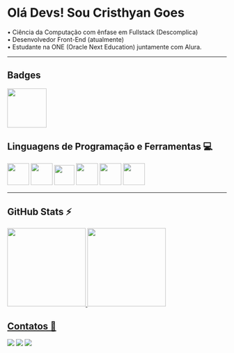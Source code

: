 # Olá Devs! Sou Cristhyan Goes

• Ciência da Computação com ênfase em Fullstack (Descomplica)<br>
• Desenvolvedor Front-End (atualmente)<br>
• Estudante na ONE (Oracle Next Education) juntamente com Alura.
<hr>

## Badges

<img src="https://github.com/cristhyangoes/cristhyangoes/assets/119747846/259eb18b-fb98-49db-ae91-5fcfdfcdbfad" width="90px">

## Linguagens de Programação e Ferramentas 💻
<div>
<img src="https://cdn.jsdelivr.net/gh/devicons/devicon/icons/html5/html5-plain-wordmark.svg" width="50px"/>
<img src="https://cdn.jsdelivr.net/gh/devicons/devicon/icons/css3/css3-plain-wordmark.svg" width="50px"/>
<img src="https://cdn.jsdelivr.net/gh/devicons/devicon/icons/javascript/javascript-plain.svg" width="46px"/>
<img src="https://cdn.jsdelivr.net/gh/devicons/devicon/icons/figma/figma-original.svg" width="50px"/>
<img src="https://cdn.jsdelivr.net/gh/devicons/devicon/icons/nodejs/nodejs-plain.svg" width="50px"/>
<img src="https://cdn.jsdelivr.net/gh/devicons/devicon/icons/bootstrap/bootstrap-plain-wordmark.svg" width="50px"/>
</div>

<hr>

## GitHub Stats ⚡
<div>
<a href="https://github.com/chrisgoddev">
<img loading="lazy" height="180em" src="https://github-readme-stats.vercel.app/api?username=cristhyangoes&show_icons=true&theme=github_dark&include_all_commits=true&count_private=true"/>
<img loading="lazy" height="180em" src="https://github-readme-stats.vercel.app/api/top-langs/?username=cristhyangoes&layout=compact&langs_count=7&theme=github_dark"/>
</div>

## Contatos 📢

<div>
<a href="https://instagram.com/cristhyangoes" target="_blank"><img loading="lazy" src="https://img.shields.io/badge/-Instagram-%23E4405F?style=for-the-badge&logo=instagram&logoColor=white" target="_blank"></a>
<a href = "mailto:cgoesfelipe@gmail.com"><img loading="lazy" src="https://img.shields.io/badge/Gmail-D14836?style=for-the-badge&logo=gmail&logoColor=white" target="_blank"></a>
<a href="https://www.linkedin.com/in/cristhyan-goes-18b121247" target="_blank"><img loading="lazy" src="https://img.shields.io/badge/-LinkedIn-%230077B5?style=for-the-badge&logo=linkedin&logoColor=white" target="_blank"></a>   
</div>
